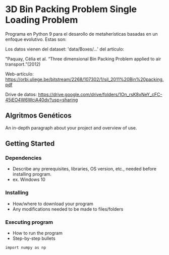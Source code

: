 # 3D Bin Packing Problem  Single Loading Problem

Programa en Python 9 para el desarollo de metaherísticas basadas en un enfoque evolutivo. Estas son:

 Los datos vienen del dataset: 'data/Boxes/...' del artículo:

"Paquay, Célia et al. “Three dimensional Bin Packing Problem applied to air transport.”(2012)

 Web-artículo: https://orbi.uliege.be/bitstream/2268/107302/1/sil_2011%20Bin%20packing.pdf

 Drive de datos: https://drive.google.com/drive/folders/1On_rsK8vNeY_cFC-45jEO4W6WcjA40dv?usp=sharing

## Algritmos Genéticos

An in-depth paragraph about your project and overview of use.

## Getting Started

### Dependencies

* Describe any prerequisites, libraries, OS version, etc., needed before installing program.
* ex. Windows 10

### Installing

* How/where to download your program
* Any modifications needed to be made to files/folders

### Executing program

* How to run the program
* Step-by-step bullets
```
import numpy as np

```

